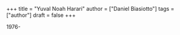 +++
title = "Yuval Noah Harari"
author = ["Daniel Biasiotto"]
tags = ["author"]
draft = false
+++

1976-